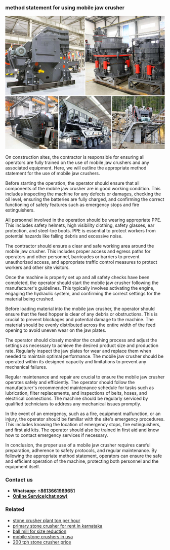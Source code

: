 <h3>method statement for using mobile jaw crusher</h3><img src='1708587067.jpg' alt=''><p>On construction sites, the contractor is responsible for ensuring all operators are fully trained on the use of mobile jaw crushers and any associated equipment. Here, we will outline the appropriate method statement for the use of mobile jaw crushers.</p><p>Before starting the operation, the operator should ensure that all components of the mobile jaw crusher are in good working condition. This includes inspecting the machine for any defects or damages, checking the oil level, ensuring the batteries are fully charged, and confirming the correct functioning of safety features such as emergency stops and fire extinguishers.</p><p>All personnel involved in the operation should be wearing appropriate PPE. This includes safety helmets, high visibility clothing, safety glasses, ear protection, and steel-toe boots. PPE is essential to protect workers from potential hazards like falling debris and excessive noise.</p><p>The contractor should ensure a clear and safe working area around the mobile jaw crusher. This includes proper access and egress paths for operators and other personnel, barricades or barriers to prevent unauthorized access, and appropriate traffic control measures to protect workers and other site visitors.</p><p>Once the machine is properly set up and all safety checks have been completed, the operator should start the mobile jaw crusher following the manufacturer's guidelines. This typically involves activating the engine, engaging the hydraulic system, and confirming the correct settings for the material being crushed.</p><p>Before loading material into the mobile jaw crusher, the operator should ensure that the feed hopper is clear of any debris or obstructions. This is crucial to prevent blockages and potential damage to the machine. The material should be evenly distributed across the entire width of the feed opening to avoid uneven wear on the jaw plates.</p><p>The operator should closely monitor the crushing process and adjust the settings as necessary to achieve the desired product size and production rate. Regularly inspect the jaw plates for wear and replace them when needed to maintain optimal performance. The mobile jaw crusher should be operated within its designed capacity and limitations to prevent any mechanical failures.</p><p>Regular maintenance and repair are crucial to ensure the mobile jaw crusher operates safely and efficiently. The operator should follow the manufacturer's recommended maintenance schedule for tasks such as lubrication, filter replacements, and inspections of belts, hoses, and electrical connections. The machine should be regularly serviced by qualified technicians to address any mechanical issues promptly.</p><p>In the event of an emergency, such as a fire, equipment malfunction, or an injury, the operator should be familiar with the site's emergency procedures. This includes knowing the location of emergency stops, fire extinguishers, and first aid kits. The operator should also be trained in first aid and know how to contact emergency services if necessary.</p><p>In conclusion, the proper use of a mobile jaw crusher requires careful preparation, adherence to safety protocols, and regular maintenance. By following the appropriate method statement, operators can ensure the safe and efficient operation of the machine, protecting both personnel and the equipment itself.</p><h3>Contact us</h3><ul><li><strong>Whatsapp:&nbsp;<a href="https://wa.me/8613661969651">+8613661969651</a></strong></li><li><a href="https://swt.shibang-china.com/?git&amp;zhl&amp;method statement for using mobile jaw crusher"><strong>Online Service(chat now)</strong></a></li></ul><h3>Related</h3><ul><li><a href='stone crusher plant ton per hour.md'>stone crusher plant ton per hour</a></li><li><a href='primary stone crusher for rent in karnataka.md'>primary stone crusher for rent in karnataka</a></li><li><a href='ball mill for size reduction.md'>ball mill for size reduction</a></li><li><a href='mobile stone crushers in usa.md'>mobile stone crushers in usa</a></li><li><a href='200 tph stone crusher price.md'>200 tph stone crusher price</a></li></ul>